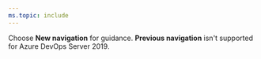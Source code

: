 ```yaml
---
ms.topic: include
---
```


Choose **New navigation** for guidance. **Previous navigation** isn't supported for Azure DevOps Server 2019.
